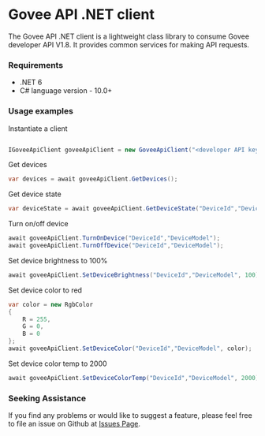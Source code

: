 # Govee API .NET client

The Govee API .NET client is a lightweight class library to consume Govee developer API V1.8. It provides common services for making API requests.

### Requirements

* .NET 6
* C# language version - 10.0+

### Usage examples

Instantiate a client

```C#

IGoveeApiClient goveeApiClient = new GoveeApiClient("<developer API key here>");
```

Get devices
```C#
var devices = await goveeApiClient.GetDevices();
```

Get device state
```C#
var deviceState = await goveeApiClient.GetDeviceState("DeviceId","DeviceModel");
```

Turn on/off device
```C#
await goveeApiClient.TurnOnDevice("DeviceId","DeviceModel");
await goveeApiClient.TurnOffDevice("DeviceId","DeviceModel");
```

Set device brightness to 100%
```C#
await goveeApiClient.SetDeviceBrightness("DeviceId","DeviceModel", 100);
```

Set device color to red
```C#
var color = new RgbColor
{
    R = 255,
    G = 0,
    B = 0
};
await goveeApiClient.SetDeviceColor("DeviceId","DeviceModel", color);
```

Set device color temp to 2000
```C#
await goveeApiClient.SetDeviceColorTemp("DeviceId","DeviceModel", 2000);
```

### Seeking Assistance
If you find any problems or would like to suggest a feature, please feel free to file an issue on Github at [Issues Page](https://github.com/Duke-fleed/govee-api-dotnet-client/issues).